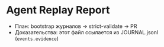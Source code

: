 # Agent Replay Report
- План: bootstrap журналов → strict-validate → PR
- Доказательства: этот файл ссылается из JOURNAL.jsonl (`events.evidence`)

